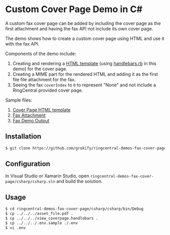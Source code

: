 Custom Cover Page Demo in C#
============================

A custom fax cover page can be added by including the cover page as the first attachment and having the fax API not include its own cover page.

The demo shows how to create a custom cover page using HTML and use it with the fax API.

Components of the demo include:

1. Creating and rendering a [HTML template](view_coverpage.handlebars) (using [handlebars.rb](https://github.com/cowboyd/handlebars.rb) in this demo) for the cover page.
2. Creating a MIME part for the rendered HTML and adding it as the first file file attachment for the fax.
3. Seeing the fax `coverIndex` to `0` to represent "None" and not include a RingCentral provided cover page.

Sample files:

1. [Cover Page HTML template](view_coverpage.handlebars)
2. [Fax Attachment](asset_file.pdf)
3. [Fax Demo Output](asset_output.pdf)

## Installation

```bash
$ git clone https://github.com/grokify/ringcentral-demos-fax-cover-page
```

## Configuration

In Visual Studio or Xamarin Studio, open `ringcentral-demos-fax-cover-page/csharp/csharp.sln` and build the solution.

## Usage

```bash
$ cd ringcentral-demos-fax-cover-page/csharp/csharp/bin/Debug
$ cp ../../../asset_file.pdf .
$ cp ../../../view_coverpage.handlebars .
$ cp ../../../.env.sample ./.env
$ vi .env
```

